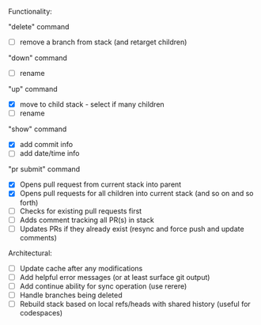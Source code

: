 Functionality:

"delete" command
- [ ] remove a branch from stack (and retarget children)

"down" command
- [ ] rename

"up" command
- [x] move to child stack - select if many children
- [ ] rename

"show" command
- [x] add commit info
- [ ] add date/time info

"pr submit" command
- [x] Opens pull request from current stack into parent
- [x] Opens pull requests for all children into current stack (and so on and so forth)
- [ ] Checks for existing pull requests first
- [ ] Adds comment tracking all PR(s) in stack
- [ ] Updates PRs if they already exist (resync and force push and update comments)

Architectural:
- [ ] Update cache after any modifications
- [ ] Add helpful error messages (or at least surface git output)
- [ ] Add continue ability for sync operation (use rerere)
- [ ] Handle branches being deleted
- [ ] Rebuild stack based on local refs/heads with shared history (useful for codespaces)
